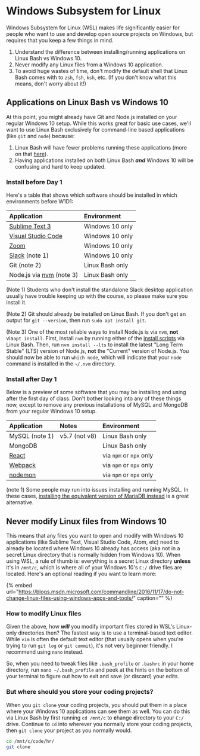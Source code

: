 # Windows Subsystem for Linux

Windows Subsystem for Linux \(WSL\) makes life significantly easier for people who want to use and develop open source projects on Windows, but requires that you keep a few things in mind.

1. Understand the difference between installing/running applications on Linux Bash vs Windows 10.
2. Never modify any Linux files from a Windows 10 application.
3. To avoid huge wastes of time, don't modify the default shell that Linux Bash comes with to `zsh`, `fsh`, `ksh`, etc. \(If you don't know what this means, don't worry about it!\)

## Applications on Linux Bash vs Windows 10

At this point, you might already have Git and Node.js installed on your regular Windows 10 setup. While this works great for basic use cases, we'll want to use Linux Bash exclusively for command-line based applications \(like `git` and `node`\) because:

1. Linux Bash will have fewer problems running these applications \(more on that [here](https://docs.microsoft.com/en-us/windows/wsl/faq#why-would-i-use-for-example-ruby-on-linux-instead-of-on-windows)\).
2. Having applications installed on both Linux Bash _**and**_ Windows 10 will be confusing and hard to keep updated.

### Install before Day 1

Here's a table that shows which software should be installed in which environments before W1D1:

| Application | Environment |
| :--- | :--- |
| [Sublime Text 3](https://www.sublimetext.com/3) | Windows 10 only |
| [Visual Studio Code](https://code.visualstudio.com/Download) | Windows 10 only |
| [Zoom](https://zoom.us/download#client_4meeting) | Windows 10 only |
| [Slack](https://slack.com/downloads/) \(note 1\) | Windows 10 only |
| Git \(note 2\) | Linux Bash only |
| Node.js via [nvm](https://github.com/creationix/nvm#install-script) \(note 3\) | Linux Bash only |

\(Note 1\) Students who don't install the standalone Slack desktop application usually have trouble keeping up with the course, so please make sure you install it.

\(Note 2\) Git should already be installed on Linux Bash. If you don't get an output for `git --version`, then run `sudo apt install git`.

\(Note 3\) One of the most reliable ways to install Node.js is via `nvm`, **not** via`apt install`. First, install `nvm` by running either of the [install scripts](https://github.com/creationix/nvm#install-script) via Linux Bash. Then, run `nvm install --lts` to install the latest "Long Term Stable" \(LTS\) version of Node.js, **not** the "Current" version of Node.js. You should now be able to run `which node`, which will indicate that your `node` command is installed in the `~/.nvm` directory.

### Install after Day 1

Below is a preview of some software that you may be installing and using after the first day of class. Don't bother looking into any of these things now, except to remove any previous installations of MySQL and MongoDB from your regular Windows 10 setup.

| Application | Notes | Environment |
| :--- | :--- | :--- |
| MySQL \(note 1\) | v5.7 \(not v8\) | Linux Bash only |
| MongoDB |  | Linux Bash only |
| [React](https://reactjs.org/) |  | via `npm` or `npx` only |
| [Webpack](https://webpack.js.org/) |  | via `npm` or `npx` only |
| [nodemon](https://github.com/remy/nodemon) |  | via `npm` or `npx` only |

\(note 1\) Some people may run into issues installing and running MySQL. In these cases, [installing the equivalent version of MariaDB instead](https://mariadb.com/kb/en/library/mariadb-vs-mysql-compatibility/#drop-in-replacement-for-mysql) is a great alternative.

## Never modify Linux files from Windows 10

This means that any files you want to open and modify with Windows 10 applications \(like Sublime Text, Visual Studio Code, Atom, etc\) need to already be located where Windows 10 already has access \(aka not in a secret Linux directory that is normally hidden from Windows 10\). When using WSL, a rule of thumb is: everything is a secret Linux directory **unless** it's in `/mnt/c`, which is where all of your Windows 10's `C:/` drive files are located. Here's an optional reading if you want to learn more:

{% embed url="https://blogs.msdn.microsoft.com/commandline/2016/11/17/do-not-change-linux-files-using-windows-apps-and-tools/" caption="" %}

### How to modify Linux files

Given the above, how _**will**_ you modify important files stored in WSL's Linux-only directories then? The fastest way is to use a terminal-based text editor. While `vim` is often the default text editor \(that usually opens when you're trying to run `git log` or `git commit`\), it's not very beginner friendly. I recommend using `nano` instead.

So, when you need to tweak files like `.bash_profile` or `.bashrc` in your home directory, run `nano ~/.bash_profile` and peek at the hints on the bottom of your terminal to figure out how to exit and save \(or discard\) your edits.

### But where should you store your coding projects?

When you `git clone` your coding projects, you should put them in a place where your Windows 10 applications can see them as well. You can do this via Linux Bash by first running `cd /mnt/c` to **c**hange **d**irectory to your `C:/` drive. Continue to `cd` into wherever you normally store your coding projects, then `git clone` your project as you normally would.

```bash
cd /mnt/c/code/hr/
git clone 
```

